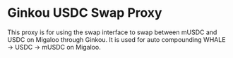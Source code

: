 # Ginkou USDC Swap Proxy

This proxy is for using the swap interface to swap between mUSDC and USDC on Migaloo through Ginkou.
It is used for auto compounding WHALE -> USDC -> mUSDC on Migaloo.
